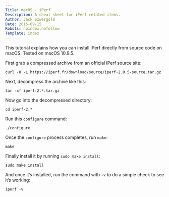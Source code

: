 ```yaml
---
Title: macOS - iPerf
Description: A cheat sheet for iPerf related items.
Author: Jack Szwergold
Date: 2015-09-15
Robots: noindex,nofollow
Template: index
---
```


This tutorial explains how you can install iPerf directly from source code on macOS. Tested on macOS 10.9.5.

First grab a compressed archive from an official iPerf source site:

	curl -O -L https://iperf.fr/download/source/iperf-2.0.5-source.tar.gz

Next, decompress the archive like this:

	tar -xf iperf-2.*.tar.gz

Now go into the decompressed directory:

	cd iperf-2.*
	
Run this `configure` command:

	./configure

Once the `configure` process completes, run `make`:

	make

Finally install it by running `sudo make install`:

	sudo make install

And once it’s installed, run the command with `-v` to do a simple check to see it’s working:

	iperf -v
